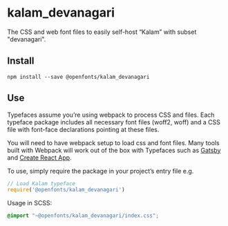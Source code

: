 
# kalam_devanagari

The CSS and web font files to easily self-host “Kalam” with subset "devanagari".

## Install

`npm install --save @openfonts/kalam_devanagari`

## Use

Typefaces assume you’re using webpack to process CSS and files. Each typeface
package includes all necessary font files (woff2, woff) and a CSS file with
font-face declarations pointing at these files.

You will need to have webpack setup to load css and font files. Many tools built
with Webpack will work out of the box with Typefaces such as [Gatsby](https://github.com/gatsbyjs/gatsby)
and [Create React App](https://github.com/facebookincubator/create-react-app).

To use, simply require the package in your project’s entry file e.g.

```javascript
// Load Kalam typeface
require('@openfonts/kalam_devanagari')
```

Usage in SCSS:
```scss
@import "~@openfonts/kalam_devanagari/index.css";
```
